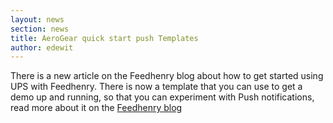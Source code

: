 ```yaml
---
layout: news
section: news
title: AeroGear quick start push Templates
author: edewit
---
```


There is a new article on the Feedhenry blog about how to get started using UPS with Feedhenry. There is now a template that you can use to get a demo up and running, so that you can experiment with Push notifications, read more about it on the [Feedhenry blog](http://www.feedhenry.com/aerogear-push-templates/)
